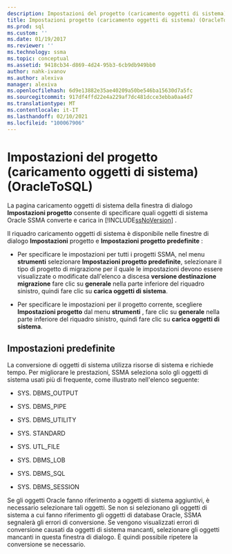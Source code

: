 ```yaml
---
description: Impostazioni del progetto (caricamento oggetti di sistema) (OracleToSQL)
title: Impostazioni progetto (caricamento oggetti di sistema) (OracleToSQL) | Microsoft Docs
ms.prod: sql
ms.custom: ''
ms.date: 01/19/2017
ms.reviewer: ''
ms.technology: ssma
ms.topic: conceptual
ms.assetid: 9418cb34-d869-4d24-95b3-6cb9db949bb0
author: nahk-ivanov
ms.author: alexiva
manager: alexiva
ms.openlocfilehash: 6d9e13882e35ae40209a50be546ba15630d7a5fc
ms.sourcegitcommit: 917df4ffd22e4a229af7dc481dcce3ebba0aa4d7
ms.translationtype: MT
ms.contentlocale: it-IT
ms.lasthandoff: 02/10/2021
ms.locfileid: "100067906"
---
```

# <a name="project-settingsloading-system-objects-oracletosql"></a>Impostazioni del progetto (caricamento oggetti di sistema) (OracleToSQL)
La pagina caricamento oggetti di sistema della finestra di dialogo **Impostazioni progetto** consente di specificare quali oggetti di sistema Oracle SSMA converte e carica in [!INCLUDE[ssNoVersion](../../includes/ssnoversion-md.md)] .  
  
Il riquadro caricamento oggetti di sistema è disponibile nelle finestre di dialogo **Impostazioni** progetto e **Impostazioni progetto predefinite** :  
  
-   Per specificare le impostazioni per tutti i progetti SSMA, nel menu **strumenti** selezionare **Impostazioni progetto predefinite**, selezionare il tipo di progetto di migrazione per il quale le impostazioni devono essere visualizzate o modificate dall'elenco a discesa **versione destinazione migrazione** fare clic su **generale** nella parte inferiore del riquadro sinistro, quindi fare clic su **carica oggetti di sistema**.  
  
-   Per specificare le impostazioni per il progetto corrente, scegliere **Impostazioni progetto** dal menu **strumenti** , fare clic su **generale** nella parte inferiore del riquadro sinistro, quindi fare clic su **carica oggetti di sistema**.  
  
## <a name="default-settings"></a>Impostazioni predefinite  
La conversione di oggetti di sistema utilizza risorse di sistema e richiede tempo. Per migliorare le prestazioni, SSMA seleziona solo gli oggetti di sistema usati più di frequente, come illustrato nell'elenco seguente:  
  
-   SYS. DBMS_OUTPUT  
  
-   SYS. DBMS_PIPE  
  
-   SYS. DBMS_UTILITY  
  
-   SYS. STANDARD  
  
-   SYS. UTL_FILE  
  
-   SYS. DBMS_LOB  
  
-   SYS. DBMS_SQL  
  
-   SYS. DBMS_SESSION  
  
Se gli oggetti Oracle fanno riferimento a oggetti di sistema aggiuntivi, è necessario selezionare tali oggetti. Se non si selezionano gli oggetti di sistema a cui fanno riferimento gli oggetti di database Oracle, SSMA segnalerà gli errori di conversione. Se vengono visualizzati errori di conversione causati da oggetti di sistema mancanti, selezionare gli oggetti mancanti in questa finestra di dialogo. È quindi possibile ripetere la conversione se necessario.  
  
